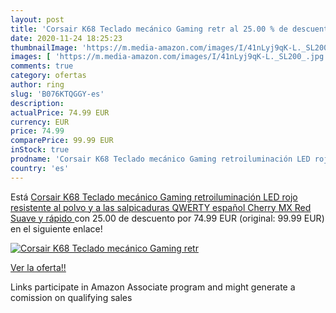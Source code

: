 ```yaml
---
layout: post
title: 'Corsair K68 Teclado mecánico Gaming retr al 25.00 % de descuento'
date: 2020-11-24 18:25:23
thumbnailImage: 'https://m.media-amazon.com/images/I/41nLyj9qK-L._SL200_.jpg'
images: [ 'https://m.media-amazon.com/images/I/41nLyj9qK-L._SL200_.jpg' ]
comments: true
category: ofertas
author: ring
slug: 'B076KTQGGY-es'
description:
actualPrice: 74.99 EUR
currency: EUR
price: 74.99
comparePrice: 99.99 EUR
inStock: true
prodname: 'Corsair K68 Teclado mecánico Gaming retroiluminación LED rojo  resistente al polvo y a las salpicaduras QWERTY español  Cherry MX Red  Suave y rápido '
country: 'es'
---
```


Está [Corsair K68 Teclado mecánico Gaming retroiluminación LED rojo  resistente al polvo y a las salpicaduras QWERTY español  Cherry MX Red  Suave y rápido ](https://www.amazon.es/dp/B076KTQGGY/?tag=tolees-21) con 25.00 de descuento por 74.99 EUR (original: 99.99 EUR) en el siguiente enlace!

[![Corsair K68 Teclado mecánico Gaming retr](https://m.media-amazon.com/images/I/41nLyj9qK-L._SL200_.jpg)](https://www.amazon.es/dp/B076KTQGGY/?tag=tolees-21)

[Ver la oferta!!](https://www.amazon.es/dp/B076KTQGGY/?tag=tolees-21)

Links participate in Amazon Associate program and might generate a comission on qualifying sales


